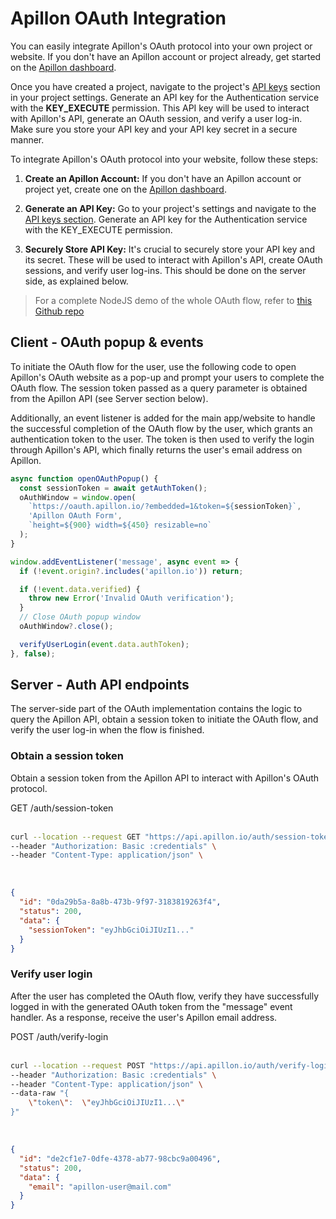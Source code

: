 # Apillon OAuth Integration

You can easily integrate Apillon's OAuth protocol into your own project or website. If you don't have an Apillon account or project already, get started on the [Apillon dashboard](https://app.apillon.io).

Once you have created a project, navigate to the project's [API keys](https://app.apillon.io/dashboard/api-keys) section in your project settings. Generate an API key for the Authentication service with the **KEY_EXECUTE** permission. This API key will be used to interact with Apillon's API, generate an OAuth session, and verify a user log-in. Make sure you store your API key and your API key secret in a secure manner.

To integrate Apillon's OAuth protocol into your website, follow these steps:

1. **Create an Apillon Account:** If you don't have an Apillon account or project yet, create one on the [Apillon dashboard](https://app.apillon.io).

2. **Generate an API Key:** Go to your project's settings and navigate to the [API keys section](https://app.apillon.io/dashboard/api-keys). Generate an API key for the Authentication service with the KEY_EXECUTE permission.

3. **Securely Store API Key:** It's crucial to securely store your API key and its secret. These will be used to interact with Apillon's API, create OAuth sessions, and verify user log-ins. This should be done on the server side, as explained below.

> For a complete NodeJS demo of the whole OAuth flow, refer to [this Github repo](https://github.com/Apillon/oauth-demo)
## Client - OAuth popup & events

To initiate the OAuth flow for the user, use the following code to open Apillon's OAuth website as a pop-up and prompt your users to complete the OAuth flow. The session token passed as a query parameter is obtained from the Apillon API (see Server section below).

Additionally, an event listener is added for the main app/website to handle the successful completion of the OAuth flow by the user, which grants an authentication token to the user. The token is then used to verify the login through Apillon's API, which finally returns the user's email address on Apillon.

```js
async function openOAuthPopup() {
  const sessionToken = await getAuthToken();
  oAuthWindow = window.open(
    `https://oauth.apillon.io/?embedded=1&token=${sessionToken}`,
    'Apillon OAuth Form',
    `height=${900} width=${450} resizable=no`
  );
}

window.addEventListener('message', async event => {
  if (!event.origin?.includes('apillon.io')) return;

  if (!event.data.verified) {
    throw new Error('Invalid OAuth verification');
  }
  // Close OAuth popup window
  oAuthWindow?.close();

  verifyUserLogin(event.data.authToken);
}, false);
```
## Server - Auth API endpoints
The server-side part of the OAuth implementation contains the logic to query the Apillon API, obtain a session token to initiate the OAuth flow, and verify the user log-in when the flow is finished.

### Obtain a session token

Obtain a session token from the Apillon API to interact with Apillon's OAuth protocol.

<div class="request-url">GET /auth/session-token</div>

<div class="split_content">
  <div class="split_side">
    <br>
    <CodeGroup>
        <CodeGroupItem title="cURL" active>

```sh
curl --location --request GET "https://api.apillon.io/auth/session-token" \
--header "Authorization: Basic :credentials" \
--header "Content-Type: application/json" \
```

  </CodeGroupItem>
</CodeGroup>
  </div>
  <div class="split_side">
  <br>
  <CodeGroup>
    <CodeGroupItem title="Response">

```json
{
  "id": "0da29b5a-8a8b-473b-9f97-3183819263f4",
  "status": 200,
  "data": {
    "sessionToken": "eyJhbGciOiJIUzI1..."
  }
}
```

  </CodeGroupItem>
  </CodeGroup>

  </div>
</div>

### Verify user login

After the user has completed the OAuth flow, verify they have successfully logged in with the generated OAuth token from the "message" event handler. As a response, receive the user's Apillon email address.

<div class="request-url">POST /auth/verify-login</div>

<div class="split_content">
  <div class="split_side">
    <br>
    <CodeGroup>
        <CodeGroupItem title="cURL" active>

```sh
curl --location --request POST "https://api.apillon.io/auth/verify-login" \
--header "Authorization: Basic :credentials" \
--header "Content-Type: application/json" \
--data-raw "{
    \"token\":  \"eyJhbGciOiJIUzI1...\"
}"
```

  </CodeGroupItem>
</CodeGroup>
  </div>
  <div class="split_side">
  <br>
  <CodeGroup>
    <CodeGroupItem title="Response">

```json
{
  "id": "de2cf1e7-0dfe-4378-ab77-98cbc9a00496",
  "status": 200,
  "data": {
    "email": "apillon-user@mail.com"
  }
}
```

  </CodeGroupItem>
  </CodeGroup>

  </div>
</div>


